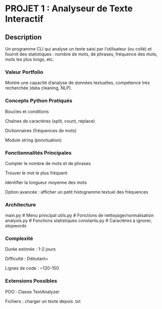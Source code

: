 # PROJET 1 : Analyseur de Texte Interactif

## Description

Un programme CLI qui analyse un texte saisi par l’utilisateur (ou collé) et fournit des statistiques : nombre de mots, de phrases, fréquence des mots, mots les plus longs, etc.

### Valeur Portfolio

Montre une capacité d’analyse de données textuelles, compétence très recherchée (data cleaning, NLP).

### Concepts Python Pratiqués

Boucles et conditions

Chaînes de caractères (split, count, replace)

Dictionnaires (fréquences de mots)

Module string (ponctuation)

### Fonctionnalités Principales

Compter le nombre de mots et de phrases

Trouver le mot le plus fréquent

Identifier la longueur moyenne des mots

Option avancée : afficher un petit histogramme textuel des fréquences

### Architecture

main.py         # Menu principal
utils.py        # Fonctions de nettoyage/normalisation
analysis.py     # Fonctions statistiques
constants.py    # Caractères à ignorer, stopwords

### Complexité

Durée estimée : 1-2 jours

Difficulté : Débutant+

Lignes de code : ~120-150

### Extensions Possibles

POO : Classe TextAnalyzer

Fichiers : charger un texte depuis .txt
